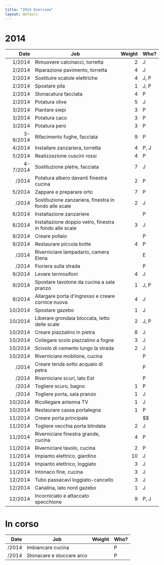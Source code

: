```yaml
---
title: "2014 Overview"
layout: default
---
```


# 2014

| Date        | Job           | Weight  | Who? |
| -----------:| ------------- | -------:| ---- |
|  1/2014 | Rimuovere calcinacci, torretta | 2 | J |
|  2/2014 | Riparazione pavimento, torretta | 4 | J |
|  2/2014 | Sostituire scatole elettriche | 4 | J, P |
|  2/2014 | Spostare pila | 1 | J, P |
|  2/2014 | Stonacatura facciata | 4 | P |
|  2/2014 | Potatura olive | 5 | J |
|  3/2014 | Piantare siepi | 3 | P |
|  3/2014 | Potatura caco | 3 | P |
|  3/2014 | Potatura pero | 3 | P |
|3-9/2014 | Rifacimento fughe, facciata | 9 | P |
|  4/2014 | Installare zanzariera, torretta | 4 | P, J |
|  5/2014 | Realizzazione cuscini rossi | 4 | P |
|4-7/2014 | Sostituzione pietre, facciata | 7 | J |
|   /2014 | Potatura albero davanti finestra cucina | 2 | P |
|  5/2014 | Zappare e preparare orto | 7 | P |
|   /2014 | Sostituzione zanzariera, finestra in fondo alle scale | 2 | J |
|  6/2014 | Installazione zanzariere |  | P |
|  8/2014 | Installazione doppio vetro, finestra in fondo alle scale | 3 | J |
|  9/2014 | Creare pollaio |  | P |
|  9/2014 | Restaurare piccola botte | 4 | P |
|   /2014 | Riverniciare lampadario, camera Elena |  | E |
|   /2014 | Fioriera sulla strada |  | P |
|  9/2014 | Levare termosifoni | 4 | J |
|  9/2014 | Spostare tavolone da cucina a sala pranzo | 1 | J, P |
|  9/2014 | Allargare porta d'ingresso e creare cornice nuova | 4 | J |
| 10/2014 | Spostare gazebo | 1 | J |
| 10/2014 | Liberare grondaia bloccata, tetto delle scale | 2 | J, P |
| 10/2014 | Creare piazzalino in pietra | 8 | J |
| 10/2014 | Collegare scolo piazzalino a fogne | 3 | J |
| 10/2014 | Scivolo di cemento lungo la strada | 2 | J |
| 10/2014 | Riverniciare mobilone, cucina |  | P |
|   /2014 | Creare tenda sotto acquaio di petra |  | P |
|   /2014 | Riverniciare scuri, lato Est |  | P |
|   /2014 | Togliere scuro, bagno | 1 | P |
|   /2014 | Togliere porta, sala pranzo | 1 | J |
| 10/2014 | Ricollegare antenna TV | 1 | J |
| 10/2014 | Restaurare cassa portalegna | 1 | P |
| 11/2014 | Creare porta principale |  | $$ |
| 11/2014 | Togliere vecchia porta blindata | 2 | J |
| 11/2014 | Riverniciare finestra grande, cucina | 4 | P |
| 11/2014 | Riverniciare tavolo, cucina | 2 | P |
| 11/2014 | Impianto elettrico, giardino | 10 | J |
| 11/2014 | Impianto elettrico, loggiato | 3 | J |
| 11/2014 | Intonaco fine, cucina | 3 | J |
| 12/2014 | Tubo passacavi loggiato-cancello | 3 | J |
| 12/2014 | Canalina, lato nord gazebo | 1 | J |
| 12/2014 | Incorniciato e attaccato specchione | 9 | P, J |

# In corso

| Date        | Job           | Weight  | Who? |
| -----------:| ------------- | -------:| ---- |
|   /2014 | Imbiancare cucina |  | P |
|   /2014 | Stonacare e stuccare arco |  | P |
